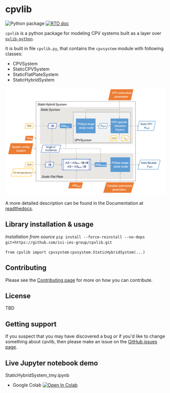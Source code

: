 # cpvlib
![Python package](https://github.com/isi-ies-group/cpvlib/workflows/Python%20package/badge.svg)
<a href="http://cpvlib.readthedocs.org/">
  <img src="https://readthedocs.org/projects/cpvlib/badge/?style=plastic" alt="RTD doc" />
</a>

`cpvlib` is a python package for modeling CPV systems built as a layer over [`pvlib-python`](https://github.com/pvlib/pvlib-python).

It is built in file `cpvlib.py`, that contains the `cpvsystem` module with following classes:

* CPVSystem
* StaticCPVSystem
* StaticFlatPlateSystem
* StaticHybridSystem

<img src="docs/source/_images/cpvlib_schema.png" width="600" alt="cpvlib classes schema">

A more detailed description can be found in the Documentation at [readthedocs](http://cpvlib.readthedocs.io).

## Library installation & usage

*Installation from source*
`pip install --force-reinstall --no-deps git+https://github.com/isi-ies-group/cpvlib.git`

`from cpvlib import cpvsystem`
`cpvsystem.StaticHybridSystem(...)`

## Contributing

Please see the [Contributing page](http://cpvlib.readthedocs.io/en/latest/contributing.html) for more on how you can contribute.

## License

TBD

## Getting support

If you suspect that you may have discovered a bug or if you'd like to
change something about cpvlib, then please make an issue on the
[GitHub issues page](https://github.com/isi-ies-group/issues).

## Live Jupyter notebook demo
StaticHybridSystem_tmy.ipynb
<!---* Binder [![Binder](https://mybinder.org/badge_logo.svg)](https://mybinder.org/v2/gh/isi-ies-group/cpvlib/master?filepath=docs/examples/StaticHybridSystem_tmy.ipynb)
--->
* Google Colab [![Open In Colab](https://colab.research.google.com/assets/colab-badge.svg)](https://colab.research.google.com/github/isi-ies-group/cpvlib/blob/master/docs/examples/StaticHybridSystem_tmy.ipynb)

<!---
*Testing dataset* [![DOI](https://zenodo.org/badge/DOI/10.5281/zenodo.3346823.svg)](https://doi.org/10.5281/zenodo.3346823)
--->
